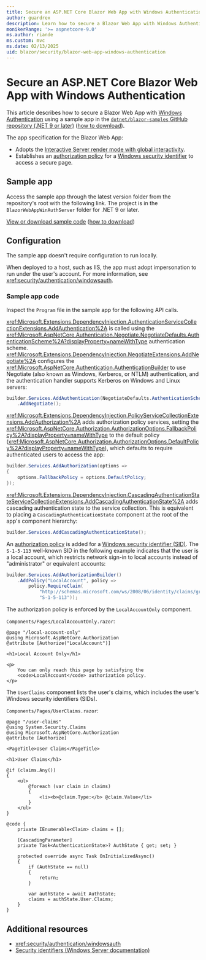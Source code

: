 ```yaml
---
title: Secure an ASP.NET Core Blazor Web App with Windows Authentication
author: guardrex
description: Learn how to secure a Blazor Web App with Windows Authentication.
monikerRange: '>= aspnetcore-9.0'
ms.author: riande
ms.custom: mvc
ms.date: 02/13/2025
uid: blazor/security/blazor-web-app-windows-authentication
---
```

# Secure an ASP.NET Core Blazor Web App with Windows Authentication

<!-- UPDATE 10.0 - Enable after release

[!INCLUDE[](~/includes/not-latest-version-without-not-supported-content.md)]

-->

This article describes how to secure a Blazor Web App with [Windows Authentication](/windows-server/security/windows-authentication/windows-authentication-overview) using a sample app in the [`dotnet/blazor-samples` GitHub repository (.NET 9 or later)](https://github.com/dotnet/blazor-samples) ([how to download](xref:blazor/fundamentals/index#sample-apps)).

The app specification for the Blazor Web App:

* Adopts the [Interactive Server render mode with global interactivity](xref:blazor/components/render-modes).
* Establishes an [authorization policy](xref:security/authorization/policies) for a [Windows security identifier](/windows-server/identity/ad-ds/manage/understand-security-identifiers) to access a secure page.

## Sample app

Access the sample app through the latest version folder from the repository's root with the following link. The project is in the `BlazorWebAppWinAuthServer` folder for .NET 9 or later.

[View or download sample code](https://github.com/dotnet/blazor-samples) ([how to download](xref:blazor/fundamentals/index#sample-apps))

## Configuration

The sample app doesn't require configuration to run locally.

When deployed to a host, such as IIS, the app must adopt impersonation to run under the user's account. For more information, see <xref:security/authentication/windowsauth>.

### Sample app code

Inspect the `Program` file in the sample app for the following API calls.

<xref:Microsoft.Extensions.DependencyInjection.AuthenticationServiceCollectionExtensions.AddAuthentication%2A> is called using the <xref:Microsoft.AspNetCore.Authentication.Negotiate.NegotiateDefaults.AuthenticationScheme%2A?displayProperty=nameWithType> authentication scheme. <xref:Microsoft.Extensions.DependencyInjection.NegotiateExtensions.AddNegotiate%2A> configures the <xref:Microsoft.AspNetCore.Authentication.AuthenticationBuilder> to use Negotiate (also known as Windows, Kerberos, or NTLM) authentication, and the authentication handler supports Kerberos on Windows and Linux servers:

```csharp
builder.Services.AddAuthentication(NegotiateDefaults.AuthenticationScheme)
    .AddNegotiate();
```

<xref:Microsoft.Extensions.DependencyInjection.PolicyServiceCollectionExtensions.AddAuthorization%2A> adds authorization policy services, setting the <xref:Microsoft.AspNetCore.Authorization.AuthorizationOptions.FallbackPolicy%2A?displayProperty=nameWithType> to the default policy (<xref:Microsoft.AspNetCore.Authorization.AuthorizationOptions.DefaultPolicy%2A?displayProperty=nameWithType>), which defaults to require authenticated users to access the app:

```csharp
builder.Services.AddAuthorization(options =>
{
    options.FallbackPolicy = options.DefaultPolicy;
});
```

<xref:Microsoft.Extensions.DependencyInjection.CascadingAuthenticationStateServiceCollectionExtensions.AddCascadingAuthenticationState%2A> adds cascading authentication state to the service collection. This is equivalent to placing a `CascadingAuthenticationState` component at the root of the app's component hierarchy:

```csharp
builder.Services.AddCascadingAuthenticationState();
```

An [authorization policy](xref:security/authorization/policies) is added for a [Windows security identifier (SID)](/windows-server/identity/ad-ds/manage/understand-security-identifiers). The `S-1-5-113` well-known SID in the following example indicates that the user is a local account, which restricts network sign-in to local accounts instead of "administrator" or equivalent accounts:

```csharp
builder.Services.AddAuthorizationBuilder()
    .AddPolicy("LocalAccount", policy =>
        policy.RequireClaim(
            "http://schemas.microsoft.com/ws/2008/06/identity/claims/groupsid",
            "S-1-5-113"));   
```

The authorization policy is enforced by the `LocalAccountOnly` component.

`Components/Pages/LocalAccountOnly.razor`:

```razor
@page "/local-account-only"
@using Microsoft.AspNetCore.Authorization
@attribute [Authorize("LocalAccount")]

<h1>Local Account Only</h1>

<p>
    You can only reach this page by satisfying the
    <code>LocalAccount</code> authorization policy.
</p>
```

The `UserClaims` component lists the user's claims, which includes the user's Windows security identifiers (SIDs).

`Components/Pages/UserClaims.razor`:

```razor
@page "/user-claims"
@using System.Security.Claims
@using Microsoft.AspNetCore.Authorization
@attribute [Authorize]

<PageTitle>User Claims</PageTitle>

<h1>User Claims</h1>

@if (claims.Any())
{
    <ul>
        @foreach (var claim in claims)
        {
            <li><b>@claim.Type:</b> @claim.Value</li>
        }
    </ul>
}

@code {
    private IEnumerable<Claim> claims = [];

    [CascadingParameter]
    private Task<AuthenticationState>? AuthState { get; set; }

    protected override async Task OnInitializedAsync()
    {
        if (AuthState == null)
        {
            return;
        }

        var authState = await AuthState;
        claims = authState.User.Claims;
    }
}
```

## Additional resources

* <xref:security/authentication/windowsauth>
* [Security identifiers (Windows Server documentation)](/windows-server/identity/ad-ds/manage/understand-security-identifiers)
